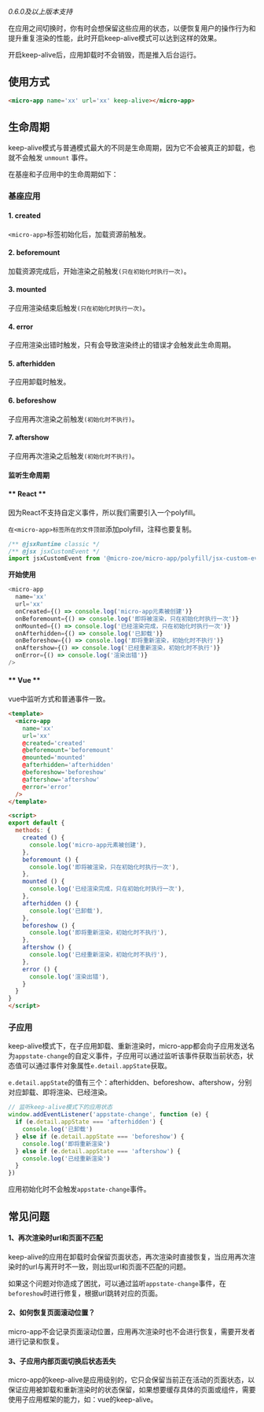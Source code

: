 *0.6.0及以上版本支持*

在应用之间切换时，你有时会想保留这些应用的状态，以便恢复用户的操作行为和提升重复渲染的性能，此时开启keep-alive模式可以达到这样的效果。

开启keep-alive后，应用卸载时不会销毁，而是推入后台运行。

## 使用方式
```html
<micro-app name='xx' url='xx' keep-alive></micro-app>
```

## 生命周期
keep-alive模式与普通模式最大的不同是生命周期，因为它不会被真正的卸载，也就不会触发 `unmount` 事件。

在基座和子应用中的生命周期如下：

### 基座应用

#### 1. created
`<micro-app>`标签初始化后，加载资源前触发。

#### 2. beforemount
加载资源完成后，开始渲染之前触发`(只在初始化时执行一次)`。

#### 3. mounted
子应用渲染结束后触发`(只在初始化时执行一次)`。

#### 4. error
子应用渲染出错时触发，只有会导致渲染终止的错误才会触发此生命周期。

#### 5. afterhidden
子应用卸载时触发。

#### 6. beforeshow
子应用再次渲染之前触发`(初始化时不执行)`。

#### 7. aftershow
子应用再次渲染之后触发`(初始化时不执行)`。


#### 监听生命周期
<!-- tabs:start -->

#### ** React **
因为React不支持自定义事件，所以我们需要引入一个polyfill。

`在<micro-app>标签所在的文件顶部`添加polyfill，注释也要复制。
```js
/** @jsxRuntime classic */
/** @jsx jsxCustomEvent */
import jsxCustomEvent from '@micro-zoe/micro-app/polyfill/jsx-custom-event'
```

**开始使用**
```js
<micro-app
  name='xx'
  url='xx'
  onCreated={() => console.log('micro-app元素被创建')}
  onBeforemount={() => console.log('即将被渲染，只在初始化时执行一次')}
  onMounted={() => console.log('已经渲染完成，只在初始化时执行一次')}
  onAfterhidden={() => console.log('已卸载')}
  onBeforeshow={() => console.log('即将重新渲染，初始化时不执行')}
  onAftershow={() => console.log('已经重新渲染，初始化时不执行')}
  onError={() => console.log('渲染出错')}
/>
```

#### ** Vue **
vue中监听方式和普通事件一致。
```html
<template>
  <micro-app
    name='xx'
    url='xx'
    @created='created'
    @beforemount='beforemount'
    @mounted='mounted'
    @afterhidden='afterhidden'
    @beforeshow='beforeshow'
    @aftershow='aftershow'
    @error='error'
  />
</template>

<script>
export default {
  methods: {
    created () {
      console.log('micro-app元素被创建'),
    },
    beforemount () {
      console.log('即将被渲染，只在初始化时执行一次'),
    },
    mounted () {
      console.log('已经渲染完成，只在初始化时执行一次'),
    },
    afterhidden () {
      console.log('已卸载'),
    },
    beforeshow () {
      console.log('即将重新渲染，初始化时不执行'),
    },
    aftershow () {
      console.log('已经重新渲染，初始化时不执行'),
    },
    error () {
      console.log('渲染出错'),
    }
  }
}
</script>
```
<!-- tabs:end -->

### 子应用
keep-alive模式下，在子应用卸载、重新渲染时，micro-app都会向子应用发送名为`appstate-change`的自定义事件，子应用可以通过监听该事件获取当前状态，状态值可以通过事件对象属性`e.detail.appState`获取。

`e.detail.appState`的值有三个：afterhidden、beforeshow、aftershow，分别对应卸载、即将渲染、已经渲染。

```js
// 监听keep-alive模式下的应用状态
window.addEventListener('appstate-change', function (e) {
  if (e.detail.appState === 'afterhidden') {
    console.log('已卸载')
  } else if (e.detail.appState === 'beforeshow') {
    console.log('即将重新渲染')
  } else if (e.detail.appState === 'aftershow') {
    console.log('已经重新渲染')
  }
})
```

应用初始化时不会触发`appstate-change`事件。


## 常见问题
#### 1、再次渲染时url和页面不匹配
keep-alive的应用在卸载时会保留页面状态，再次渲染时直接恢复，当应用再次渲染时的url与离开时不一致，则出现url和页面不匹配的问题。

如果这个问题对你造成了困扰，可以通过监听`appstate-change`事件，在`beforeshow`时进行修复，根据url跳转对应的页面。

#### 2、如何恢复页面滚动位置？
micro-app不会记录页面滚动位置，应用再次渲染时也不会进行恢复，需要开发者进行记录和恢复。

#### 3、子应用内部页面切换后状态丢失
micro-app的keep-alive是应用级别的，它只会保留当前正在活动的页面状态，以保证应用被卸载和重新渲染时的状态保留，如果想要缓存具体的页面或组件，需要使用子应用框架的能力，如：vue的keep-alive。
